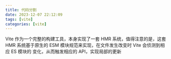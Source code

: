```yaml
---
title: 代码分割
date: 2023-12-07 22:12:09
tags: [vite]
categories: [vite]
---
```

Vite 作为一个完整的构建工具，本身实现了一套 HMR 系统，值得注意的是，这套 HMR 系统基于原生的 ESM 模块规范来实现，在文件发生改变时 Vite 会侦测到相应 ES 模块的 变化，从而触发相应的 API，实现局部的更新